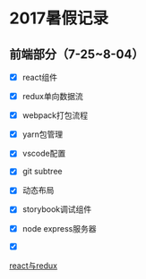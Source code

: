 # 2017暑假记录

## 前端部分（7-25~8-04）

* [x] react组件
* [x] redux单向数据流
* [x] webpack打包流程
* [x] yarn包管理
* [x] vscode配置
* [x] git subtree
* [x] 动态布局
* [x] storybook调试组件
* [x] node express服务器
* [x] ​


[react与redux](http://blog.csdn.net/czfblog/article/details/75807974)

